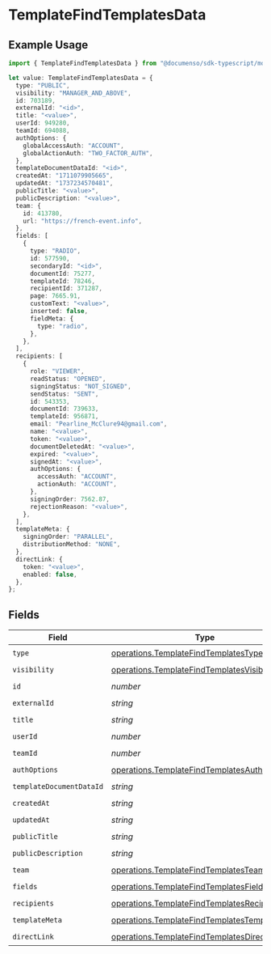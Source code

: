 # TemplateFindTemplatesData

## Example Usage

```typescript
import { TemplateFindTemplatesData } from "@documenso/sdk-typescript/models/operations";

let value: TemplateFindTemplatesData = {
  type: "PUBLIC",
  visibility: "MANAGER_AND_ABOVE",
  id: 703189,
  externalId: "<id>",
  title: "<value>",
  userId: 949280,
  teamId: 694088,
  authOptions: {
    globalAccessAuth: "ACCOUNT",
    globalActionAuth: "TWO_FACTOR_AUTH",
  },
  templateDocumentDataId: "<id>",
  createdAt: "1711079905665",
  updatedAt: "1737234570481",
  publicTitle: "<value>",
  publicDescription: "<value>",
  team: {
    id: 413780,
    url: "https://french-event.info",
  },
  fields: [
    {
      type: "RADIO",
      id: 577590,
      secondaryId: "<id>",
      documentId: 75277,
      templateId: 78246,
      recipientId: 371287,
      page: 7665.91,
      customText: "<value>",
      inserted: false,
      fieldMeta: {
        type: "radio",
      },
    },
  ],
  recipients: [
    {
      role: "VIEWER",
      readStatus: "OPENED",
      signingStatus: "NOT_SIGNED",
      sendStatus: "SENT",
      id: 543353,
      documentId: 739633,
      templateId: 956871,
      email: "Pearline_McClure94@gmail.com",
      name: "<value>",
      token: "<value>",
      documentDeletedAt: "<value>",
      expired: "<value>",
      signedAt: "<value>",
      authOptions: {
        accessAuth: "ACCOUNT",
        actionAuth: "ACCOUNT",
      },
      signingOrder: 7562.87,
      rejectionReason: "<value>",
    },
  ],
  templateMeta: {
    signingOrder: "PARALLEL",
    distributionMethod: "NONE",
  },
  directLink: {
    token: "<value>",
    enabled: false,
  },
};
```

## Fields

| Field                                                                                                        | Type                                                                                                         | Required                                                                                                     | Description                                                                                                  |
| ------------------------------------------------------------------------------------------------------------ | ------------------------------------------------------------------------------------------------------------ | ------------------------------------------------------------------------------------------------------------ | ------------------------------------------------------------------------------------------------------------ |
| `type`                                                                                                       | [operations.TemplateFindTemplatesType](../../models/operations/templatefindtemplatestype.md)                 | :heavy_check_mark:                                                                                           | N/A                                                                                                          |
| `visibility`                                                                                                 | [operations.TemplateFindTemplatesVisibility](../../models/operations/templatefindtemplatesvisibility.md)     | :heavy_check_mark:                                                                                           | N/A                                                                                                          |
| `id`                                                                                                         | *number*                                                                                                     | :heavy_check_mark:                                                                                           | N/A                                                                                                          |
| `externalId`                                                                                                 | *string*                                                                                                     | :heavy_check_mark:                                                                                           | N/A                                                                                                          |
| `title`                                                                                                      | *string*                                                                                                     | :heavy_check_mark:                                                                                           | N/A                                                                                                          |
| `userId`                                                                                                     | *number*                                                                                                     | :heavy_check_mark:                                                                                           | N/A                                                                                                          |
| `teamId`                                                                                                     | *number*                                                                                                     | :heavy_check_mark:                                                                                           | N/A                                                                                                          |
| `authOptions`                                                                                                | [operations.TemplateFindTemplatesAuthOptions](../../models/operations/templatefindtemplatesauthoptions.md)   | :heavy_check_mark:                                                                                           | N/A                                                                                                          |
| `templateDocumentDataId`                                                                                     | *string*                                                                                                     | :heavy_check_mark:                                                                                           | N/A                                                                                                          |
| `createdAt`                                                                                                  | *string*                                                                                                     | :heavy_check_mark:                                                                                           | N/A                                                                                                          |
| `updatedAt`                                                                                                  | *string*                                                                                                     | :heavy_check_mark:                                                                                           | N/A                                                                                                          |
| `publicTitle`                                                                                                | *string*                                                                                                     | :heavy_check_mark:                                                                                           | N/A                                                                                                          |
| `publicDescription`                                                                                          | *string*                                                                                                     | :heavy_check_mark:                                                                                           | N/A                                                                                                          |
| `team`                                                                                                       | [operations.TemplateFindTemplatesTeam](../../models/operations/templatefindtemplatesteam.md)                 | :heavy_check_mark:                                                                                           | N/A                                                                                                          |
| `fields`                                                                                                     | [operations.TemplateFindTemplatesFields](../../models/operations/templatefindtemplatesfields.md)[]           | :heavy_check_mark:                                                                                           | N/A                                                                                                          |
| `recipients`                                                                                                 | [operations.TemplateFindTemplatesRecipients](../../models/operations/templatefindtemplatesrecipients.md)[]   | :heavy_check_mark:                                                                                           | N/A                                                                                                          |
| `templateMeta`                                                                                               | [operations.TemplateFindTemplatesTemplateMeta](../../models/operations/templatefindtemplatestemplatemeta.md) | :heavy_check_mark:                                                                                           | N/A                                                                                                          |
| `directLink`                                                                                                 | [operations.TemplateFindTemplatesDirectLink](../../models/operations/templatefindtemplatesdirectlink.md)     | :heavy_check_mark:                                                                                           | N/A                                                                                                          |